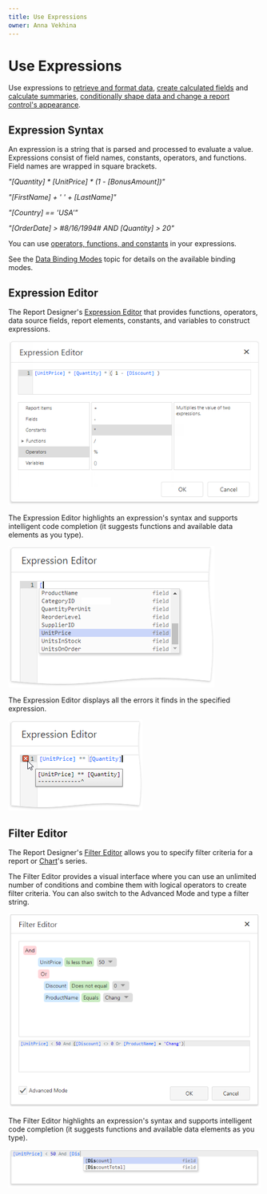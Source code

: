 ```yaml
---
title: Use Expressions
owner: Anna Vekhina
---
```

# Use Expressions

Use expressions to [retrieve and format data](bind-to-data\bind-controls-to-data-expression-bindings.md), [create calculated fields](shape-report-data\use-calculated-fields.md) and [calculate summaries](shape-report-data\shape-data-expression-bindings\calculate-a-summary.md), [conditionally shape data and change a report control's appearance](shape-report-data\shape-data-expression-bindings.md).

## Expression Syntax

An expression is a string that is parsed and processed to evaluate a value. Expressions consist of field names, constants, operators, and functions. Field names are wrapped in square brackets.

_"[Quantity] * [UnitPrice] * (1 - [BonusAmount])"_

_"[FirstName] + ' ' + [LastName]"_

_"[Country] == 'USA'"_

_"[OrderDate] > #8/16/1994# AND [Quantity] > 20"_

You can use [operators, functions, and constants](use-expressions\expression-syntax.md) in your expressions.

See the [Data Binding Modes](use-expressions/data-binding-modes.md) topic for details on the available binding modes.

## Expression Editor

The Report Designer's [Expression Editor](report-designer-tools/expression-editor.md) that provides functions, operators, data source fields, report elements, constants, and variables to construct expressions.

![](../../images/eurd-web-expression-editor-construct-expression.png)

The Expression Editor highlights an expression's syntax and supports intelligent code completion (it suggests functions and available data elements as you type).

![](../../images/eurd-web-expression-editor-code-completion.png)

The Expression Editor displays all the errors it finds in the specified expression.

![](../../images/eurd-web-expression-editor-error.png)

## Filter Editor

The Report Designer's [Filter Editor](report-designer-tools/filter-editor.md) allows you to specify filter criteria for a report or [Chart](use-report-elements/use-charts-and-pivot-grids.md)'s series.

 The Filter Editor provides a visual interface where you can use an unlimited number of conditions and combine them with logical operators to create filter criteria. You can also switch to the Advanced Mode and type a filter string.

![](../../images/eurd-web-filter-editor-advanced-mode.png)

The Filter Editor highlights an expression's syntax and supports intelligent code completion (it suggests functions and available data elements as you type).

![](../../images/eurd-web-filter-code-completion.png)
